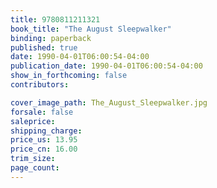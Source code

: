 ```yaml
---
title: 9780811211321
book_title: "The August Sleepwalker"
binding: paperback
published: true
date: 1990-04-01T06:00:54-04:00
publication_date: 1990-04-01T06:00:54-04:00
show_in_forthcoming: false
contributors:

cover_image_path: The_August_Sleepwalker.jpg
forsale: false
saleprice:
shipping_charge:
price_us: 13.95
price_cn: 16.00
trim_size:
page_count:
---
```


